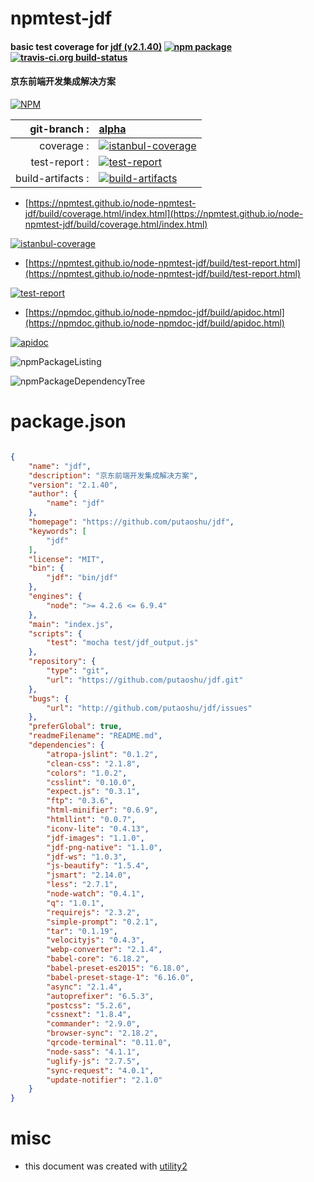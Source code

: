 # npmtest-jdf

#### basic test coverage for  [jdf (v2.1.40)](https://github.com/putaoshu/jdf)  [![npm package](https://img.shields.io/npm/v/npmtest-jdf.svg?style=flat-square)](https://www.npmjs.org/package/npmtest-jdf) [![travis-ci.org build-status](https://api.travis-ci.org/npmtest/node-npmtest-jdf.svg)](https://travis-ci.org/npmtest/node-npmtest-jdf)

#### 京东前端开发集成解决方案

[![NPM](https://nodei.co/npm/jdf.png?downloads=true&downloadRank=true&stars=true)](https://www.npmjs.com/package/jdf)

| git-branch : | [alpha](https://github.com/npmtest/node-npmtest-jdf/tree/alpha)|
|--:|:--|
| coverage : | [![istanbul-coverage](https://npmtest.github.io/node-npmtest-jdf/build/coverage.badge.svg)](https://npmtest.github.io/node-npmtest-jdf/build/coverage.html/index.html)|
| test-report : | [![test-report](https://npmtest.github.io/node-npmtest-jdf/build/test-report.badge.svg)](https://npmtest.github.io/node-npmtest-jdf/build/test-report.html)|
| build-artifacts : | [![build-artifacts](https://npmtest.github.io/node-npmtest-jdf/glyphicons_144_folder_open.png)](https://github.com/npmtest/node-npmtest-jdf/tree/gh-pages/build)|

- [https://npmtest.github.io/node-npmtest-jdf/build/coverage.html/index.html](https://npmtest.github.io/node-npmtest-jdf/build/coverage.html/index.html)

[![istanbul-coverage](https://npmtest.github.io/node-npmtest-jdf/build/screenCapture.buildCi.browser.%252Ftmp%252Fbuild%252Fcoverage.lib.html.png)](https://npmtest.github.io/node-npmtest-jdf/build/coverage.html/index.html)

- [https://npmtest.github.io/node-npmtest-jdf/build/test-report.html](https://npmtest.github.io/node-npmtest-jdf/build/test-report.html)

[![test-report](https://npmtest.github.io/node-npmtest-jdf/build/screenCapture.buildCi.browser.%252Ftmp%252Fbuild%252Ftest-report.html.png)](https://npmtest.github.io/node-npmtest-jdf/build/test-report.html)

- [https://npmdoc.github.io/node-npmdoc-jdf/build/apidoc.html](https://npmdoc.github.io/node-npmdoc-jdf/build/apidoc.html)

[![apidoc](https://npmdoc.github.io/node-npmdoc-jdf/build/screenCapture.buildCi.browser.%252Ftmp%252Fbuild%252Fapidoc.html.png)](https://npmdoc.github.io/node-npmdoc-jdf/build/apidoc.html)

![npmPackageListing](https://npmtest.github.io/node-npmtest-jdf/build/screenCapture.npmPackageListing.svg)

![npmPackageDependencyTree](https://npmtest.github.io/node-npmtest-jdf/build/screenCapture.npmPackageDependencyTree.svg)



# package.json

```json

{
    "name": "jdf",
    "description": "京东前端开发集成解决方案",
    "version": "2.1.40",
    "author": {
        "name": "jdf"
    },
    "homepage": "https://github.com/putaoshu/jdf",
    "keywords": [
        "jdf"
    ],
    "license": "MIT",
    "bin": {
        "jdf": "bin/jdf"
    },
    "engines": {
        "node": ">= 4.2.6 <= 6.9.4"
    },
    "main": "index.js",
    "scripts": {
        "test": "mocha test/jdf_output.js"
    },
    "repository": {
        "type": "git",
        "url": "https://github.com/putaoshu/jdf.git"
    },
    "bugs": {
        "url": "http://github.com/putaoshu/jdf/issues"
    },
    "preferGlobal": true,
    "readmeFilename": "README.md",
    "dependencies": {
        "atropa-jslint": "0.1.2",
        "clean-css": "2.1.8",
        "colors": "1.0.2",
        "csslint": "0.10.0",
        "expect.js": "0.3.1",
        "ftp": "0.3.6",
        "html-minifier": "0.6.9",
        "htmllint": "0.0.7",
        "iconv-lite": "0.4.13",
        "jdf-images": "1.1.0",
        "jdf-png-native": "1.1.0",
        "jdf-ws": "1.0.3",
        "js-beautify": "1.5.4",
        "jsmart": "2.14.0",
        "less": "2.7.1",
        "node-watch": "0.4.1",
        "q": "1.0.1",
        "requirejs": "2.3.2",
        "simple-prompt": "0.2.1",
        "tar": "0.1.19",
        "velocityjs": "0.4.3",
        "webp-converter": "2.1.4",
        "babel-core": "6.18.2",
        "babel-preset-es2015": "6.18.0",
        "babel-preset-stage-1": "6.16.0",
        "async": "2.1.4",
        "autoprefixer": "6.5.3",
        "postcss": "5.2.6",
        "cssnext": "1.8.4",
        "commander": "2.9.0",
        "browser-sync": "2.18.2",
        "qrcode-terminal": "0.11.0",
        "node-sass": "4.1.1",
        "uglify-js": "2.7.5",
        "sync-request": "4.0.1",
        "update-notifier": "2.1.0"
    }
}
```



# misc
- this document was created with [utility2](https://github.com/kaizhu256/node-utility2)
